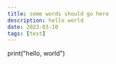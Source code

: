 ```yaml
---
title: some words should go here
description: hello world
date: 2023-03-10
tags: [test]
---
```


print("hello, world")
